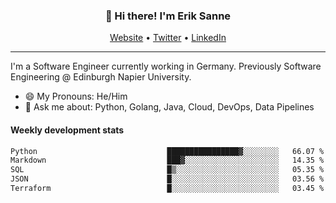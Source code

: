 <h3 align="center">👋 Hi there! I'm Erik Sanne</h3>
<p align="center">
  <a href="https://eriksanne.com">Website</a> •
  <a href="https://twitter.com/ErikKonradSanne">Twitter</a> •
  <a href="https://www.linkedin.com/in/eriksanne/">LinkedIn</a>
</p>

---
I'm a Software Engineer currently working in Germany. Previously Software Engineering @ Edinburgh Napier University.

- 😄 My Pronouns: He/Him
- 💬 Ask me about: Python, Golang, Java, Cloud, DevOps, Data Pipelines

<h4>Weekly development stats</h4>
<!--START_SECTION:waka-->

```txt
Python                             ████████████████▓░░░░░░░░   66.07 %
Markdown                           ███▓░░░░░░░░░░░░░░░░░░░░░   14.35 %
SQL                                █▒░░░░░░░░░░░░░░░░░░░░░░░   05.35 %
JSON                               █░░░░░░░░░░░░░░░░░░░░░░░░   03.56 %
Terraform                          █░░░░░░░░░░░░░░░░░░░░░░░░   03.45 %
```

<!--END_SECTION:waka-->
